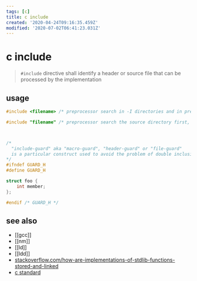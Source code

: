 ```yaml
---
tags: [c]
title: c include
created: '2020-04-24T09:16:35.459Z'
modified: '2020-07-02T06:41:23.031Z'
---
```


# c include

> `#include` directive shall identify a header or source file that can be processed by the implementation

## usage
```c
#include <filename> /* preprocessor search in -I directories and in predefined directories first, then in the .c file's directory */

#include "filename" /* preprocessor search the source directory first, and then revert to -I and predefined */



/* 
  "include-guard" aka "macro-guard", "header-guard" or "file-guard"
  is a particular construct used to avoid the problem of double inclusion  
*/
#ifndef GUARD_H
#define GUARD_H

struct foo {
    int member;
};

#endif /* GUARD_H */
```
## see also
- [[gcc]]
- [[nm]]
- [[ld]]
- [[ldd]]
- [stackoverflow.com/how-are-implementations-of-stdlib-functions-stored-and-linked](https://stackoverflow.com/a/24920452/2087704)
- [c standard](http://www.open-std.org/jtc1/sc22/wg14/www/docs/n1570.pdf#page=182)
